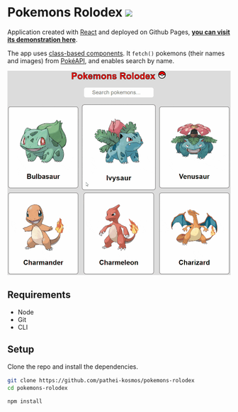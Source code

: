 # Pokemons Rolodex <img src="http://i.imgur.com/wFJgJO8.png" height="36">

Application created with [React](https://reactjs.org/) and deployed on Github Pages, **[you can visit its demonstration here](https://pathei-kosmos.github.io/pokemons-rolodex/)**. 

The app uses [class-based components](https://reactjs.org/docs/react-component.html). It `fetch()` pokemons (their names and images) from [PokéAPI](https://pokeapi.co/), and enables search by name.

![Demo gif](demo.gif)

## Requirements

* Node 
* Git
* CLI

## Setup

Clone the repo and install the dependencies.

```bash
git clone https://github.com/pathei-kosmos/pokemons-rolodex
cd pokemons-rolodex
```

```bash
npm install
```
